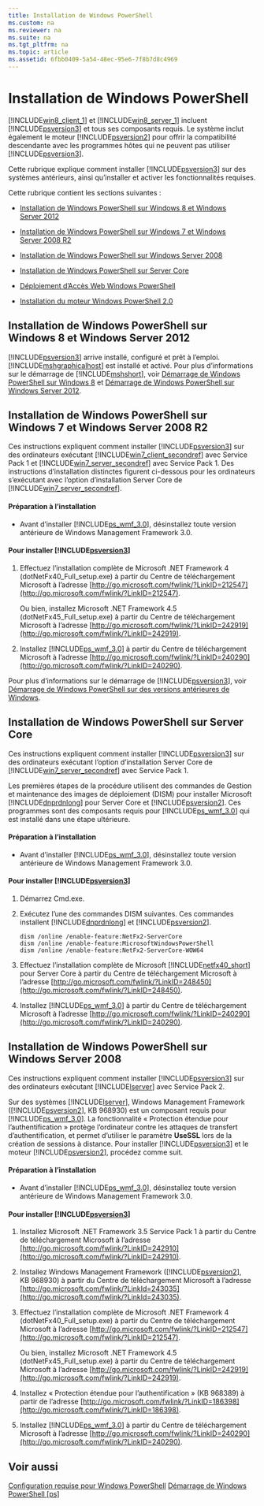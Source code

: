 ```yaml
---
title: Installation de Windows PowerShell
ms.custom: na
ms.reviewer: na
ms.suite: na
ms.tgt_pltfrm: na
ms.topic: article
ms.assetid: 6fbb0409-5a54-48ec-95e6-7f8b7d8c4969
---
```

# Installation de Windows PowerShell
[!INCLUDE[win8_client_1](../Token/win8_client_1_md.md)] et [!INCLUDE[win8_server_1](../Token/win8_server_1_md.md)] incluent [!INCLUDE[psversion3](../Token/psversion3_md.md)] et tous ses composants requis. Le système inclut également le moteur [!INCLUDE[psversion2](../Token/psversion2_md.md)] pour offrir la compatibilité descendante avec les programmes hôtes qui ne peuvent pas utiliser [!INCLUDE[psversion3](../Token/psversion3_md.md)].

Cette rubrique explique comment installer [!INCLUDE[psversion3](../Token/psversion3_md.md)] sur des systèmes antérieurs, ainsi qu’installer et activer les fonctionnalités requises.

Cette rubrique contient les sections suivantes :

-   [Installation de Windows PowerShell sur Windows 8 et Windows Server 2012](../Topic/Installing-Windows-PowerShell.md#BKMK_InstallingOnWindows8andWindowsServer2012)

-   [Installation de Windows PowerShell sur Windows 7 et Windows Server 2008 R2](../Topic/Installing-Windows-PowerShell.md#BKMK_InstallingOnWindows7andWindowsServer2008R2)

-   [Installation de Windows PowerShell sur Windows Server 2008](../Topic/Installing-Windows-PowerShell.md#BKMK_InstallingOnWindowsServer2008LH)

-   [Installation de Windows PowerShell sur Server Core](../Topic/Installing-Windows-PowerShell.md#BKMK_InstallingOnServerCore)

-   [Déploiement d’Accès Web Windows PowerShell](https://technet.microsoft.com/en-us/library/639d0eff-98a3-4124-b52c-26921ebd98b0)

-   [Installation du moteur Windows PowerShell 2.0](../Topic/Installing-the-Windows-PowerShell-2.0-Engine.md)

## <a name="BKMK_InstallingOnWindows8andWindowsServer2012"></a>Installation de Windows PowerShell sur Windows 8 et Windows Server 2012
[!INCLUDE[psversion3](../Token/psversion3_md.md)] arrive installé, configuré et prêt à l’emploi. [!INCLUDE[mshgraphicalhost](../Token/mshgraphicalhost_md.md)] est installé et activé. Pour plus d’informations sur le démarrage de [!INCLUDE[mshshort](../Token/mshshort_md.md)], voir [Démarrage de Windows PowerShell sur Windows 8](https://technet.microsoft.com/en-us/library/d7be1668-8617-4890-ad90-dd9765fbd2c3) et [Démarrage de Windows PowerShell sur Windows Server 2012](https://technet.microsoft.com/en-us/library/4fc0110a-cc0c-42a4-bbb5-3cc89a0fc968).

## <a name="BKMK_InstallingOnWindows7andWindowsServer2008R2"></a>Installation de Windows PowerShell sur Windows 7 et Windows Server 2008 R2
Ces instructions expliquent comment installer [!INCLUDE[psversion3](../Token/psversion3_md.md)] sur des ordinateurs exécutant [!INCLUDE[win7_client_secondref](../Token/win7_client_secondref_md.md)] avec Service Pack 1 et [!INCLUDE[win7_server_secondref](../Token/win7_server_secondref_md.md)] avec Service Pack 1. Des instructions d’installation distinctes figurent ci-dessous pour les ordinateurs s’exécutant avec l’option d’installation Server Core de [!INCLUDE[win7_server_secondref](../Token/win7_server_secondref_md.md)].

#### Préparation à l’installation

-   Avant d’installer [!INCLUDE[ps_wmf_3.0](../Token/ps_wmf_3.0_md.md)], désinstallez toute version antérieure de Windows Management Framework 3.0.

#### Pour installer [!INCLUDE[psversion3](../Token/psversion3_md.md)]

1.  Effectuez l’installation complète de Microsoft .NET Framework 4 (dotNetFx40_Full_setup.exe) à partir du Centre de téléchargement Microsoft à l’adresse [http://go.microsoft.com/fwlink/?LinkID=212547](http://go.microsoft.com/fwlink/?LinkID=212547).

    Ou bien, installez Microsoft .NET Framework 4.5 (dotNetFx45_Full_setup.exe) à partir du Centre de téléchargement Microsoft à l’adresse [http://go.microsoft.com/fwlink/?LinkID=242919](http://go.microsoft.com/fwlink/?LinkID=242919).

2.  Installez [!INCLUDE[ps_wmf_3.0](../Token/ps_wmf_3.0_md.md)] à partir du Centre de téléchargement Microsoft à l’adresse [http://go.microsoft.com/fwlink/?LinkID=240290](http://go.microsoft.com/fwlink/?LinkID=240290).

Pour plus d’informations sur le démarrage de [!INCLUDE[psversion3](../Token/psversion3_md.md)], voir [Démarrage de Windows PowerShell sur des versions antérieures de Windows](../Topic/Starting-Windows-PowerShell-on-Earlier-Versions-of-Windows.md).

## <a name="BKMK_InstallingOnServerCore"></a>Installation de Windows PowerShell sur Server Core
Ces instructions expliquent comment installer [!INCLUDE[psversion3](../Token/psversion3_md.md)] sur des ordinateurs exécutant l’option d’installation Server Core de [!INCLUDE[win7_server_secondref](../Token/win7_server_secondref_md.md)] avec Service Pack 1.

Les premières étapes de la procédure utilisent des commandes de Gestion et maintenance des images de déploiement (DISM) pour installer Microsoft [!INCLUDE[dnprdnlong](../Token/dnprdnlong_md.md)] pour Server Core et [!INCLUDE[psversion2](../Token/psversion2_md.md)]. Ces programmes sont des composants requis pour [!INCLUDE[ps_wmf_3.0](../Token/ps_wmf_3.0_md.md)] qui est installé dans une étape ultérieure.

#### Préparation à l’installation

-   Avant d’installer [!INCLUDE[ps_wmf_3.0](../Token/ps_wmf_3.0_md.md)], désinstallez toute version antérieure de Windows Management Framework 3.0.

#### Pour installer [!INCLUDE[psversion3](../Token/psversion3_md.md)]

1.  Démarrez Cmd.exe.

2.  Exécutez l’une des commandes DISM suivantes. Ces commandes installent [!INCLUDE[dnprdnlong](../Token/dnprdnlong_md.md)] et [!INCLUDE[psversion2](../Token/psversion2_md.md)].

    ```
    dism /online /enable-feature:NetFx2-ServerCore
    dism /online /enable-feature:MicrosoftWindowsPowerShell
    dism /online /enable-feature:NetFx2-ServerCore-WOW64
    ```

3.  Effectuez l’installation complète de Microsoft [!INCLUDE[netfx40_short](../Token/netfx40_short_md.md)] pour Server Core à partir du Centre de téléchargement Microsoft à l’adresse [http://go.microsoft.com/fwlink/?LinkID=248450](http://go.microsoft.com/fwlink/?LinkID=248450).

4.  Installez [!INCLUDE[ps_wmf_3.0](../Token/ps_wmf_3.0_md.md)] à partir du Centre de téléchargement Microsoft à l’adresse [http://go.microsoft.com/fwlink/?LinkID=240290](http://go.microsoft.com/fwlink/?LinkID=240290).

## <a name="BKMK_InstallingOnWindowsServer2008LH"></a>Installation de Windows PowerShell sur Windows Server 2008
Ces instructions expliquent comment installer [!INCLUDE[psversion3](../Token/psversion3_md.md)] sur des ordinateurs exécutant [!INCLUDE[lserver](../Token/lserver_md.md)] avec Service Pack 2.

Sur des systèmes [!INCLUDE[lserver](../Token/lserver_md.md)], Windows Management Framework ([!INCLUDE[psversion2](../Token/psversion2_md.md)], KB 968930) est un composant requis pour [!INCLUDE[ps_wmf_3.0](../Token/ps_wmf_3.0_md.md)]. La fonctionnalité « Protection étendue pour l’authentification » protège l’ordinateur contre les attaques de transfert d’authentification, et permet d’utiliser le paramètre **UseSSL** lors de la création de sessions à distance. Pour installer [!INCLUDE[psversion3](../Token/psversion3_md.md)] et le moteur [!INCLUDE[psversion2](../Token/psversion2_md.md)], procédez comme suit.

#### Préparation à l’installation

-   Avant d’installer [!INCLUDE[ps_wmf_3.0](../Token/ps_wmf_3.0_md.md)], désinstallez toute version antérieure de Windows Management Framework 3.0.

#### Pour installer [!INCLUDE[psversion3](../Token/psversion3_md.md)]

1.  Installez Microsoft .NET Framework 3.5 Service Pack 1 à partir du Centre de téléchargement Microsoft à l’adresse [http://go.microsoft.com/fwlink/?LinkID=242910](http://go.microsoft.com/fwlink/?LinkID=242910).

2.  Installez Windows Management Framework ([!INCLUDE[psversion2](../Token/psversion2_md.md)], KB 968930) à partir du Centre de téléchargement Microsoft à l’adresse [http://go.microsoft.com/fwlink/?LinkId=243035](http://go.microsoft.com/fwlink/?LinkId=243035).

3.  Effectuez l’installation complète de Microsoft .NET Framework 4 (dotNetFx40_Full_setup.exe) à partir du Centre de téléchargement Microsoft à l’adresse [http://go.microsoft.com/fwlink/?LinkID=212547](http://go.microsoft.com/fwlink/?LinkID=212547).

    Ou bien, installez Microsoft .NET Framework 4.5 (dotNetFx45_Full_setup.exe) à partir du Centre de téléchargement Microsoft à l’adresse [http://go.microsoft.com/fwlink/?LinkID=242919](http://go.microsoft.com/fwlink/?LinkID=242919).

4.  Installez « Protection étendue pour l’authentification » (KB 968389) à partir de l’adresse [http://go.microsoft.com/fwlink/?LinkID=186398](http://go.microsoft.com/fwlink/?LinkID=186398).

5.  Installez [!INCLUDE[ps_wmf_3.0](../Token/ps_wmf_3.0_md.md)] à partir du Centre de téléchargement Microsoft à l’adresse [http://go.microsoft.com/fwlink/?LinkID=240290](http://go.microsoft.com/fwlink/?LinkID=240290).

## Voir aussi
[Configuration requise pour Windows PowerShell](../Topic/Windows-PowerShell-System-Requirements.md)
[Démarrage de Windows PowerShell [ps]](https://technet.microsoft.com/en-us/library/8ec8c2d7-8e7c-4722-a3d2-498fe5739a8e)



<!--HONumber=Apr16_HO2-->



